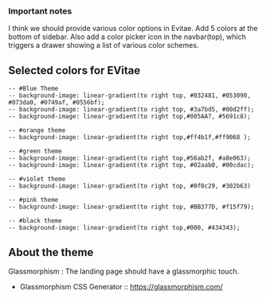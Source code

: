 ### Important notes
I think we should provide various color options in Evitae. Add 5 colors at the bottom of sidebar. Also add a color picker icon in the navbar(top), which triggers a drawer showing a list of various color schemes.
## Selected colors for EVitae
    -- #Blue Theme
    -- background-image: linear-gradient(to right top, #032481, #053090, #073da0, #0749af, #0556bf);
    -- background-image: linear-gradient(to right top, #3a7bd5, #00d2ff);
    -- background-image: linear-gradient(to right top,#005AA7, #5691c8);
    
    -- #orange theme
    -- background-image: linear-gradient(to right top,#ff4b1f,#ff9068 );
    
    -- #green theme
    -- background-image: linear-gradient(to right top,#56ab2f, #a8e063);
    -- background-image: linear-gradient(to right top, #02aab0, #00cdac);
    
    -- #violet theme
    -- background-image: linear-gradient(to right top, #0f0c29, #302b63)
    
    -- #pink theme
    -- background-image: linear-gradient(to right top, #BB377D, #f15f79);
    
    -- #black theme
    -- background-image: linear-gradient(to right top,#000, #434343);
    
## About the theme
Glassmorphism : The landing page should have a glassmorphic touch. 
* Glassmorphism CSS Generator :: https://glassmorphism.com/
